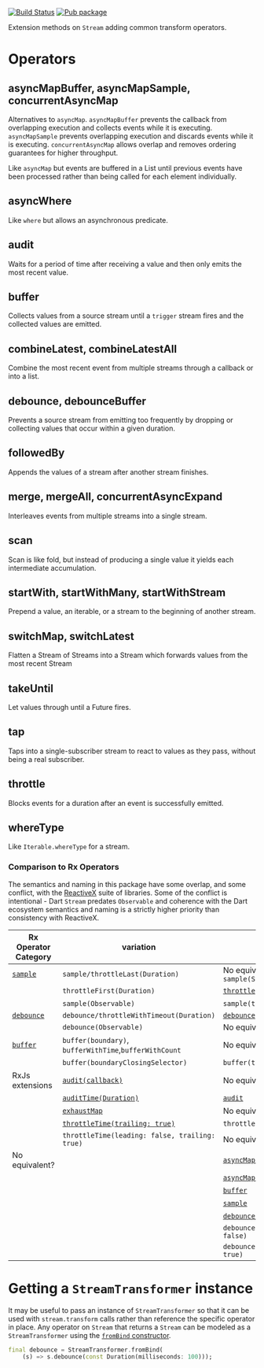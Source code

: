 [![Build Status](https://travis-ci.org/dart-lang/stream_transform.svg?branch=master)](https://travis-ci.org/dart-lang/stream_transform)
[![Pub package](https://img.shields.io/pub/v/stream_transform.svg)](https://pub.dev/packages/stream_transform)

Extension methods on `Stream` adding common transform operators.

# Operators

## asyncMapBuffer, asyncMapSample, concurrentAsyncMap

Alternatives to `asyncMap`. `asyncMapBuffer` prevents the callback from
overlapping execution and collects events while it is executing.
`asyncMapSample` prevents overlapping execution and discards events while it is
executing. `concurrentAsyncMap` allows overlap and removes ordering guarantees
for higher throughput.

Like `asyncMap` but events are buffered in a List until previous events have
been processed rather than being called for each element individually.

## asyncWhere

Like `where` but allows an asynchronous predicate.

## audit

Waits for a period of time after receiving a value and then only emits the most
recent value.

## buffer

Collects values from a source stream until a `trigger` stream fires and the
collected values are emitted.

## combineLatest, combineLatestAll

Combine the most recent event from multiple streams through a callback or into a
list.

## debounce, debounceBuffer

Prevents a source stream from emitting too frequently by dropping or collecting
values that occur within a given duration.

## followedBy

Appends the values of a stream after another stream finishes.

## merge, mergeAll, concurrentAsyncExpand

Interleaves events from multiple streams into a single stream.

## scan

Scan is like fold, but instead of producing a single value it yields each
intermediate accumulation.

## startWith, startWithMany, startWithStream

Prepend a value, an iterable, or a stream to the beginning of another stream.

## switchMap, switchLatest

Flatten a Stream of Streams into a Stream which forwards values from the most
recent Stream

## takeUntil

Let values through until a Future fires.

## tap

Taps into a single-subscriber stream to react to values as they pass, without
being a real subscriber.

## throttle

Blocks events for a duration after an event is successfully emitted.

## whereType

Like `Iterable.whereType` for a stream.

### Comparison to Rx Operators

The semantics and naming in this package have some overlap, and some conflict,
with the [ReactiveX](https://reactivex.io/) suite of libraries. Some of the
conflict is intentional - Dart `Stream` predates `Observable` and coherence with
the Dart ecosystem semantics and naming is a strictly higher priority than
consistency with ReactiveX.

Rx Operator Category      | variation                                              | `stream_transform`
------------------------- | ------------------------------------------------------ | ------------------
[`sample`][rx_sample]     | `sample/throttleLast(Duration)`                        | No equivalent `sample(Stream.periodic(Duration))`
&#x200B;                  | `throttleFirst(Duration)`                              | [`throttle`][throttle]
&#x200B;                  | `sample(Observable)`                                   | `sample(trigger, longPoll: false)`
[`debounce`][rx_debounce] | `debounce/throttleWithTimeout(Duration)`               | [`debounce`][debounce]
&#x200B;                  | `debounce(Observable)`                                 | No equivalent
[`buffer`][rx_buffer]     | `buffer(boundary)`, `bufferWithTime`,`bufferWithCount` | No equivalent
&#x200B;                  | `buffer(boundaryClosingSelector)`                      | `buffer(trigger, longPoll: false)`
RxJs extensions           | [`audit(callback)`][rxjs_audit]                        | No equivalent
&#x200B;                  | [`auditTime(Duration)`][rxjs_auditTime]                | [`audit`][audit]
&#x200B;                  | [`exhaustMap`][rxjs_exhaustMap]                        | No equivalent
&#x200B;                  | [`throttleTime(trailing: true)`][rxjs_throttleTime]    | `throttle(trailing: true)`
&#x200B;                  | `throttleTime(leading: false, trailing: true)`         | No equivalent
No equivalent?            |                                                        | [`asyncMapBuffer`][asyncMapBuffer]
&#x200B;                  |                                                        | [`asyncMapSample`][asyncMapSample]
&#x200B;                  |                                                        | [`buffer`][buffer]
&#x200B;                  |                                                        | [`sample`][sample]
&#x200B;                  |                                                        | [`debounceBuffer`][debounceBuffer]
&#x200B;                  |                                                        | `debounce(leading: true, trailing: false)`
&#x200B;                  |                                                        | `debounce(leading: true, trailing: true)`

[rx_sample]:https://reactivex.io/documentation/operators/sample.html
[rx_debounce]:https://reactivex.io/documentation/operators/debounce.html
[rx_buffer]:https://reactivex.io/documentation/operators/buffer.html
[rxjs_audit]:https://rxjs.dev/api/operators/audit
[rxjs_auditTime]:https://rxjs.dev/api/operators/auditTime
[rxjs_throttleTime]:https://rxjs.dev/api/operators/throttleTime
[rxjs_exhaustMap]:https://rxjs.dev/api/operators/exhaustMap
[asyncMapBuffer]:https://pub.dev/documentation/stream_transform/latest/stream_transform/AsyncMap/asyncMapBuffer.html
[asyncMapSample]:https://pub.dev/documentation/stream_transform/latest/stream_transform/AsyncMap/asyncMapSample.html
[audit]:https://pub.dev/documentation/stream_transform/latest/stream_transform/RateLimit/audit.html
[buffer]:https://pub.dev/documentation/stream_transform/latest/stream_transform/RateLimit/buffer.html
[sample]:https://pub.dev/documentation/stream_transform/latest/stream_transform/RateLimit/sample.html
[debounceBuffer]:https://pub.dev/documentation/stream_transform/latest/stream_transform/RateLimit/debounceBuffer.html
[debounce]:https://pub.dev/documentation/stream_transform/latest/stream_transform/RateLimit/debounce.html
[throttle]:https://pub.dev/documentation/stream_transform/latest/stream_transform/RateLimit/throttle.html
[^1]: `stream_transform` `buffer` is closest to
    [`buffer(bufferClosingSelector)`][rx_buffer], except where the trigger
    emits while no events are buffered. ReactiveX will immediately emit and
    empty list, while `stream_transform` will wait and emit a single element
    list when the next event occurs. You can think of it like
    `stream_transform` implemeting the "long polling" version of `buffer`.

# Getting a `StreamTransformer` instance

It may be useful to pass an instance of `StreamTransformer` so that it can be
used with `stream.transform` calls rather than reference the specific operator
in place. Any operator on `Stream` that returns a `Stream` can be modeled as a
`StreamTransformer` using the [`fromBind` constructor][fromBind].

```dart
final debounce = StreamTransformer.fromBind(
    (s) => s.debounce(const Duration(milliseconds: 100)));
```

[fromBind]: https://api.dart.dev/stable/dart-async/StreamTransformer/StreamTransformer.fromBind.html
